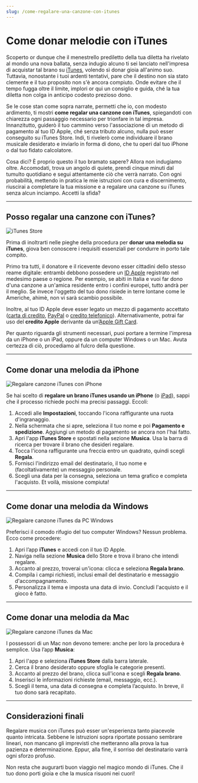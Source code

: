 ```yaml
---
slug: /come-regalare-una-canzone-con-itunes
---
```


# Come donar melodie con iTunes

Scoperto or dunque che il menestrello prediletto della tua diletta ha rivelato al mondo una nova ballata, senza indugio alcuno ti sei lanciato nell'impresa di acquistar tal brano su [iTunes](https://www.aranzulla.it/come-funziona-itunes-933182.html), volendo sì donar gioia all'animo suo. Tuttavia, nonostante i tuoi ardenti tentativi, pare che il destino non sia stato clemente e il tuo proposito non s'è ancora compiuto. Onde evitare che il tempo fugga oltre il limite, implori or qui un consiglio e guida, ché la tua diletta non colga in anticipo codesto prezioso dono.

Se le cose stan come sopra narrate, permetti che io, con modesto ardimento, ti mostri **come regalar una canzone con iTunes**, spiegandoti con chiarezza ogni passaggio necessario per trionfare in tal impresa. Innanzitutto, guiderò il tuo cammino verso l'associazione di un metodo di pagamento al tuo ID Apple, ché senza tributo alcuno, nulla può esser conseguito su iTunes Store. Indi, ti rivelerò come individuare il brano musicale desiderato e inviarlo in forma di dono, che tu operi dal tuo iPhone o dal tuo fidato calcolatore.

Cosa dici? È proprio questo il tuo bramato sapere? Allora non indugiamo oltre. Accomodati, trova un angolo di quiete, prendi cinque minuti dal tumulto quotidiano e segui attentamente ciò che verrà narrato. Con ogni probabilità, mettendo in pratica le mie istruzioni con cura e discernimento, riuscirai a completare la tua missione e a regalare una canzone su iTunes senza alcun inciampo. Accetti la sfida?

---

## Posso regalar una canzone con iTunes?

![iTunes Store](/guide-img/output/itunes-store.jpg)

Prima di inoltrarti nelle pieghe della procedura per **donar una melodia su iTunes**, giova ben conoscere i requisiti essenziali per condurre in porto tale compito.

Primo tra tutti, il donatore e il ricevente devono esser cittadini dello stesso reame digitale: entrambi debbono possedere un [ID Apple](https://www.aranzulla.it/come-creare-un-id-apple-28505.html) registrato nel medesimo paese o regione. Per esempio, se abiti in Italia e vuoi far dono d'una canzone a un'amica residente entro i confini europei, tutto andrà per il meglio. Se invece l'oggetto del tuo dono risiede in terre lontane come le Americhe, ahimè, non vi sarà scambio possibile.

Inoltre, al tuo ID Apple deve esser legato un mezzo di pagamento accettato ([carta di credito](https://www.aranzulla.it/come-pagare-con-carta-di-credito-online-1099137.html), [PayPal](https://www.aranzulla.it/pagare-con-paypal-917256.html) o [credito telefonico](https://www.aranzulla.it/come-pagare-con-il-credito-telefonico-1162640.html)). Alternativamente, potrai far uso del **credito Apple** derivante da un’[Apple Gift Card](https://www.aranzulla.it/come-utilizzare-itunes-card-35646.html).

Per quanto riguarda gli strumenti necessari, puoi portare a termine l'impresa da un iPhone o un iPad, oppure da un computer Windows o un Mac. Avuta certezza di ciò, procediamo al fulcro della questione.

---

## Come donar una melodia da iPhone

![Regalare canzone iTunes con iPhone](/guide-img/output/canzone-itunes-iphone-1.jpg)

Se hai scelto di **regalare un brano iTunes usando un iPhone** (o [iPad](https://www.aranzulla.it/quale-ipad-comprare-894862.html)), sappi che il processo richiede pochi ma precisi passaggi. Eccoli:

1. Accedi alle **Impostazioni**, toccando l'icona raffigurante una ruota d'ingranaggio.
2. Nella schermata che si apre, seleziona il tuo nome e poi **Pagamento e spedizione**. Aggiungi un metodo di pagamento se ancora non l'hai fatto.
3. Apri l'app **iTunes Store** e spostati nella sezione **Musica**. Usa la barra di ricerca per trovare il brano che desideri regalare.
4. Tocca l'icona raffigurante una freccia entro un quadrato, quindi scegli **Regala**.
5. Fornisci l'indirizzo email del destinatario, il tuo nome e (facoltativamente) un messaggio personale.
6. Scegli una data per la consegna, seleziona un tema grafico e completa l'acquisto. Et voilà, missione compiuta!

---

## Come donar una melodia da Windows

![Regalare canzone iTunes da PC Windows](/guide-img/output/9d47f849.jpg)

Preferisci il comodo rifugio del tuo computer Windows? Nessun problema. Ecco come procedere:

1. Apri l’app **iTunes** e accedi con il tuo ID Apple.
2. Naviga nella sezione **Musica** dello Store e trova il brano che intendi regalare.
3. Accanto al prezzo, troverai un'icona: clicca e seleziona **Regala brano**.
4. Compila i campi richiesti, inclusi email del destinatario e messaggio d'accompagnamento.
5. Personalizza il tema e imposta una data di invio. Concludi l'acquisto e il gioco è fatto.

---

## Come donar una melodia da Mac

![Regalare canzone iTunes da Mac](/guide-img/output/2fd99d51.jpg)

I possessori di un Mac non devono temere: anche per loro la procedura è semplice. Usa l’app **Musica**:

1. Apri l'app e seleziona **iTunes Store** dalla barra laterale.
2. Cerca il brano desiderato oppure sfoglia le categorie presenti.
3. Accanto al prezzo del brano, clicca sull'icona e scegli **Regala brano**.
4. Inserisci le informazioni richieste (email, messaggio, ecc.).
5. Scegli il tema, una data di consegna e completa l’acquisto. In breve, il tuo dono sarà recapitato.

---

## Considerazioni finali

Regalare musica con iTunes può esser un'esperienza tanto piacevole quanto intricata. Sebbene le istruzioni sopra riportate possano sembrare lineari, non mancano gli imprevisti che metteranno alla prova la tua pazienza e determinazione. Eppur, alla fine, il sorriso del destinatario varrà ogni sforzo profuso.

Non resta che augurarti buon viaggio nel magico mondo di iTunes. Che il tuo dono porti gioia e che la musica risuoni nei cuori!
